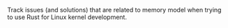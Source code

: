 Track issues (and solutions) that are related to memory model when trying to
use Rust for Linux kernel development.
